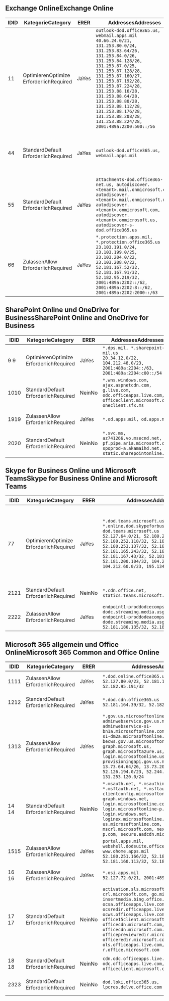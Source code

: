 <!--THIS FILE IS AUTOMATICALLY GENERATED. MANUAL CHANGES WILL BE OVERWRITTEN.-->
<!--Please contact the Office 365 Endpoints team with any questions.-->
<!--USGovDoD endpoints version 2019112700-->
<!--File generated 2019-11-27 11:00:08.0914-->

## <a name="exchange-online"></a><span data-ttu-id="1ecac-101">Exchange Online</span><span class="sxs-lookup"><span data-stu-id="1ecac-101">Exchange Online</span></span>

<span data-ttu-id="1ecac-102">ID</span><span class="sxs-lookup"><span data-stu-id="1ecac-102">ID</span></span> | <span data-ttu-id="1ecac-103">Kategorie</span><span class="sxs-lookup"><span data-stu-id="1ecac-103">Category</span></span> | <span data-ttu-id="1ecac-104">ER</span><span class="sxs-lookup"><span data-stu-id="1ecac-104">ER</span></span> | <span data-ttu-id="1ecac-105">Addresses</span><span class="sxs-lookup"><span data-stu-id="1ecac-105">Addresses</span></span> | <span data-ttu-id="1ecac-106">Ports</span><span class="sxs-lookup"><span data-stu-id="1ecac-106">Ports</span></span>
-- | -------------------- | --- | ---------------------------------------------------------------------------------------------------------------------------------------------------------------------------------------------------------------------------------------------------------------------------------------------------------------------------------------------------------------------------------------------- | -------------------------------
<span data-ttu-id="1ecac-107">1</span><span class="sxs-lookup"><span data-stu-id="1ecac-107">1</span></span> | <span data-ttu-id="1ecac-108">Optimieren</span><span class="sxs-lookup"><span data-stu-id="1ecac-108">Optimize</span></span><BR><span data-ttu-id="1ecac-109">Erforderlich</span><span class="sxs-lookup"><span data-stu-id="1ecac-109">Required</span></span> | <span data-ttu-id="1ecac-110">Ja</span><span class="sxs-lookup"><span data-stu-id="1ecac-110">Yes</span></span> | `outlook-dod.office365.us, webmail.apps.mil`<BR>`40.66.24.0/21, 131.253.80.0/24, 131.253.83.64/26, 131.253.84.0/26, 131.253.84.128/26, 131.253.87.0/25, 131.253.87.128/28, 131.253.87.160/27, 131.253.87.192/28, 131.253.87.224/28, 131.253.88.16/28, 131.253.88.64/28, 131.253.88.80/28, 131.253.88.112/28, 131.253.88.176/28, 131.253.88.208/28, 131.253.88.224/28, 2001:489a:2200:500::/56` | <span data-ttu-id="1ecac-111">**TCP:** 443, 80</span><span class="sxs-lookup"><span data-stu-id="1ecac-111">**TCP:** 443, 80</span></span>
<span data-ttu-id="1ecac-112">4</span><span class="sxs-lookup"><span data-stu-id="1ecac-112">4</span></span> | <span data-ttu-id="1ecac-113">Standard</span><span class="sxs-lookup"><span data-stu-id="1ecac-113">Default</span></span><BR><span data-ttu-id="1ecac-114">Erforderlich</span><span class="sxs-lookup"><span data-stu-id="1ecac-114">Required</span></span> | <span data-ttu-id="1ecac-115">Ja</span><span class="sxs-lookup"><span data-stu-id="1ecac-115">Yes</span></span> | `outlook-dod.office365.us, webmail.apps.mil` | <span data-ttu-id="1ecac-116">**TCP:** 143, 25, 587, 993, 995</span><span class="sxs-lookup"><span data-stu-id="1ecac-116">**TCP:** 143, 25, 587, 993, 995</span></span>
<span data-ttu-id="1ecac-117">5</span><span class="sxs-lookup"><span data-stu-id="1ecac-117">5</span></span> | <span data-ttu-id="1ecac-118">Standard</span><span class="sxs-lookup"><span data-stu-id="1ecac-118">Default</span></span><BR><span data-ttu-id="1ecac-119">Erforderlich</span><span class="sxs-lookup"><span data-stu-id="1ecac-119">Required</span></span> | <span data-ttu-id="1ecac-120">Ja</span><span class="sxs-lookup"><span data-stu-id="1ecac-120">Yes</span></span> | `attachments-dod.office365-net.us, autodiscover.<tenant>.mail.onmicrosoft.com, autodiscover.<tenant>.mail.onmicrosoft.us, autodiscover.<tenant>.onmicrosoft.com, autodiscover.<tenant>.onmicrosoft.us, autodiscover-s-dod.office365.us` | <span data-ttu-id="1ecac-121">**TCP:** 443, 80</span><span class="sxs-lookup"><span data-stu-id="1ecac-121">**TCP:** 443, 80</span></span>
<span data-ttu-id="1ecac-122">6</span><span class="sxs-lookup"><span data-stu-id="1ecac-122">6</span></span> | <span data-ttu-id="1ecac-123">Zulassen</span><span class="sxs-lookup"><span data-stu-id="1ecac-123">Allow</span></span><BR><span data-ttu-id="1ecac-124">Erforderlich</span><span class="sxs-lookup"><span data-stu-id="1ecac-124">Required</span></span> | <span data-ttu-id="1ecac-125">Ja</span><span class="sxs-lookup"><span data-stu-id="1ecac-125">Yes</span></span> | `*.protection.apps.mil, *.protection.office365.us`<BR>`23.103.191.0/24, 23.103.199.0/25, 23.103.204.0/22, 23.103.208.0/22, 52.181.167.52/32, 52.181.167.91/32, 52.182.95.219/32, 2001:489a:2202::/62, 2001:489a:2202:8::/62, 2001:489a:2202:2000::/63` | <span data-ttu-id="1ecac-126">**TCP:** 25, 443</span><span class="sxs-lookup"><span data-stu-id="1ecac-126">**TCP:** 25, 443</span></span>

## <a name="sharepoint-online-and-onedrive-for-business"></a><span data-ttu-id="1ecac-127">SharePoint Online und OneDrive for Business</span><span class="sxs-lookup"><span data-stu-id="1ecac-127">SharePoint Online and OneDrive for Business</span></span>

<span data-ttu-id="1ecac-128">ID</span><span class="sxs-lookup"><span data-stu-id="1ecac-128">ID</span></span> | <span data-ttu-id="1ecac-129">Kategorie</span><span class="sxs-lookup"><span data-stu-id="1ecac-129">Category</span></span> | <span data-ttu-id="1ecac-130">ER</span><span class="sxs-lookup"><span data-stu-id="1ecac-130">ER</span></span> | <span data-ttu-id="1ecac-131">Addresses</span><span class="sxs-lookup"><span data-stu-id="1ecac-131">Addresses</span></span> | <span data-ttu-id="1ecac-132">Ports</span><span class="sxs-lookup"><span data-stu-id="1ecac-132">Ports</span></span>
-- | -------------------- | --- | -------------------------------------------------------------------------------------------------------------------------- | ----------------
<span data-ttu-id="1ecac-133">9 </span><span class="sxs-lookup"><span data-stu-id="1ecac-133">9</span></span> | <span data-ttu-id="1ecac-134">Optimieren</span><span class="sxs-lookup"><span data-stu-id="1ecac-134">Optimize</span></span><BR><span data-ttu-id="1ecac-135">Erforderlich</span><span class="sxs-lookup"><span data-stu-id="1ecac-135">Required</span></span> | <span data-ttu-id="1ecac-136">Ja</span><span class="sxs-lookup"><span data-stu-id="1ecac-136">Yes</span></span> | `*.dps.mil, *.sharepoint-mil.us`<BR>`20.34.12.0/22, 104.212.48.0/23, 2001:489a:2204::/63, 2001:489a:2204:c00::/54` | <span data-ttu-id="1ecac-137">**TCP:** 443, 80</span><span class="sxs-lookup"><span data-stu-id="1ecac-137">**TCP:** 443, 80</span></span>
<span data-ttu-id="1ecac-138">10</span><span class="sxs-lookup"><span data-stu-id="1ecac-138">10</span></span> | <span data-ttu-id="1ecac-139">Standard</span><span class="sxs-lookup"><span data-stu-id="1ecac-139">Default</span></span><BR><span data-ttu-id="1ecac-140">Erforderlich</span><span class="sxs-lookup"><span data-stu-id="1ecac-140">Required</span></span> | <span data-ttu-id="1ecac-141">Nein</span><span class="sxs-lookup"><span data-stu-id="1ecac-141">No</span></span> | `*.wns.windows.com, ajax.aspnetcdn.com, g.live.com, odc.officeapps.live.com, officeclient.microsoft.com, oneclient.sfx.ms` | <span data-ttu-id="1ecac-142">**TCP:** 443, 80</span><span class="sxs-lookup"><span data-stu-id="1ecac-142">**TCP:** 443, 80</span></span>
<span data-ttu-id="1ecac-143">19</span><span class="sxs-lookup"><span data-stu-id="1ecac-143">19</span></span> | <span data-ttu-id="1ecac-144">Zulassen</span><span class="sxs-lookup"><span data-stu-id="1ecac-144">Allow</span></span><BR><span data-ttu-id="1ecac-145">Erforderlich</span><span class="sxs-lookup"><span data-stu-id="1ecac-145">Required</span></span> | <span data-ttu-id="1ecac-146">Ja</span><span class="sxs-lookup"><span data-stu-id="1ecac-146">Yes</span></span> | `*.od.apps.mil, od.apps.mil` | <span data-ttu-id="1ecac-147">**TCP:** 443, 80</span><span class="sxs-lookup"><span data-stu-id="1ecac-147">**TCP:** 443, 80</span></span>
<span data-ttu-id="1ecac-148">20</span><span class="sxs-lookup"><span data-stu-id="1ecac-148">20</span></span> | <span data-ttu-id="1ecac-149">Standard</span><span class="sxs-lookup"><span data-stu-id="1ecac-149">Default</span></span><BR><span data-ttu-id="1ecac-150">Erforderlich</span><span class="sxs-lookup"><span data-stu-id="1ecac-150">Required</span></span> | <span data-ttu-id="1ecac-151">Nein</span><span class="sxs-lookup"><span data-stu-id="1ecac-151">No</span></span> | `*.svc.ms, az741266.vo.msecnd.net, pf.pipe.aria.microsoft.com, spoprod-a.akamaihd.net, static.sharepointonline.com` | <span data-ttu-id="1ecac-152">**TCP:** 443, 80</span><span class="sxs-lookup"><span data-stu-id="1ecac-152">**TCP:** 443, 80</span></span>

## <a name="skype-for-business-online-and-microsoft-teams"></a><span data-ttu-id="1ecac-153">Skype for Business Online und Microsoft Teams</span><span class="sxs-lookup"><span data-stu-id="1ecac-153">Skype for Business Online and Microsoft Teams</span></span>

<span data-ttu-id="1ecac-154">ID</span><span class="sxs-lookup"><span data-stu-id="1ecac-154">ID</span></span> | <span data-ttu-id="1ecac-155">Kategorie</span><span class="sxs-lookup"><span data-stu-id="1ecac-155">Category</span></span> | <span data-ttu-id="1ecac-156">ER</span><span class="sxs-lookup"><span data-stu-id="1ecac-156">ER</span></span> | <span data-ttu-id="1ecac-157">Addresses</span><span class="sxs-lookup"><span data-stu-id="1ecac-157">Addresses</span></span> | <span data-ttu-id="1ecac-158">Ports</span><span class="sxs-lookup"><span data-stu-id="1ecac-158">Ports</span></span>
-- | -------------------- | --- | -------------------------------------------------------------------------------------------------------------------------------------------------------------------------------------------------------------------------------------------------------------------------------------------------------------------------------------------------------- | -----------------------------------------------
<span data-ttu-id="1ecac-159">7</span><span class="sxs-lookup"><span data-stu-id="1ecac-159">7</span></span> | <span data-ttu-id="1ecac-160">Optimieren</span><span class="sxs-lookup"><span data-stu-id="1ecac-160">Optimize</span></span><BR><span data-ttu-id="1ecac-161">Erforderlich</span><span class="sxs-lookup"><span data-stu-id="1ecac-161">Required</span></span> | <span data-ttu-id="1ecac-162">Ja</span><span class="sxs-lookup"><span data-stu-id="1ecac-162">Yes</span></span> | `*.dod.teams.microsoft.us, *.online.dod.skypeforbusiness.us, dod.teams.microsoft.us`<BR>`52.127.64.0/21, 52.180.249.148/32, 52.180.252.118/32, 52.180.252.187/32, 52.180.253.137/32, 52.180.253.154/32, 52.181.165.243/32, 52.181.166.119/32, 52.181.167.43/32, 52.181.167.64/32, 52.181.200.104/32, 104.212.32.0/22, 104.212.60.0/23, 195.134.240.0/22` | <span data-ttu-id="1ecac-163">**TCP:** 443</span><span class="sxs-lookup"><span data-stu-id="1ecac-163">**TCP:** 443</span></span><BR><span data-ttu-id="1ecac-164">**UDP:** 3478, 3479, 3480, 3481</span><span class="sxs-lookup"><span data-stu-id="1ecac-164">**UDP:** 3478, 3479, 3480, 3481</span></span>
<span data-ttu-id="1ecac-165">21</span><span class="sxs-lookup"><span data-stu-id="1ecac-165">21</span></span> | <span data-ttu-id="1ecac-166">Standard</span><span class="sxs-lookup"><span data-stu-id="1ecac-166">Default</span></span><BR><span data-ttu-id="1ecac-167">Erforderlich</span><span class="sxs-lookup"><span data-stu-id="1ecac-167">Required</span></span> | <span data-ttu-id="1ecac-168">Nein</span><span class="sxs-lookup"><span data-stu-id="1ecac-168">No</span></span> | `*.cdn.office.net, statics.teams.microsoft.com` | <span data-ttu-id="1ecac-169">**TCP:** 443</span><span class="sxs-lookup"><span data-stu-id="1ecac-169">**TCP:** 443</span></span>
<span data-ttu-id="1ecac-170">22</span><span class="sxs-lookup"><span data-stu-id="1ecac-170">22</span></span> | <span data-ttu-id="1ecac-171">Zulassen</span><span class="sxs-lookup"><span data-stu-id="1ecac-171">Allow</span></span><BR><span data-ttu-id="1ecac-172">Erforderlich</span><span class="sxs-lookup"><span data-stu-id="1ecac-172">Required</span></span> | <span data-ttu-id="1ecac-173">Ja</span><span class="sxs-lookup"><span data-stu-id="1ecac-173">Yes</span></span> | `endpoint1-proddodcecompsvc-dodc.streaming.media.usgovcloudapi.net, endpoint1-proddodeacompsvc-dode.streaming.media.usgovcloudapi.net`<BR>`52.181.180.135/32, 52.182.53.6/32` | <span data-ttu-id="1ecac-174">**TCP:** 443</span><span class="sxs-lookup"><span data-stu-id="1ecac-174">**TCP:** 443</span></span>

## <a name="microsoft-365-common-and-office-online"></a><span data-ttu-id="1ecac-175">Microsoft 365 allgemein und Office Online</span><span class="sxs-lookup"><span data-stu-id="1ecac-175">Microsoft 365 Common and Office Online</span></span>

<span data-ttu-id="1ecac-176">ID</span><span class="sxs-lookup"><span data-stu-id="1ecac-176">ID</span></span> | <span data-ttu-id="1ecac-177">Kategorie</span><span class="sxs-lookup"><span data-stu-id="1ecac-177">Category</span></span> | <span data-ttu-id="1ecac-178">ER</span><span class="sxs-lookup"><span data-stu-id="1ecac-178">ER</span></span> | <span data-ttu-id="1ecac-179">Addresses</span><span class="sxs-lookup"><span data-stu-id="1ecac-179">Addresses</span></span> | <span data-ttu-id="1ecac-180">Ports</span><span class="sxs-lookup"><span data-stu-id="1ecac-180">Ports</span></span>
-- | ------------------- | --- | ------------------------------------------------------------------------------------------------------------------------------------------------------------------------------------------------------------------------------------------------------------------------------------------------------------------------------------------------------------------------------------------------------------------------- | ----------------
<span data-ttu-id="1ecac-181">11</span><span class="sxs-lookup"><span data-stu-id="1ecac-181">11</span></span> | <span data-ttu-id="1ecac-182">Zulassen</span><span class="sxs-lookup"><span data-stu-id="1ecac-182">Allow</span></span><BR><span data-ttu-id="1ecac-183">Erforderlich</span><span class="sxs-lookup"><span data-stu-id="1ecac-183">Required</span></span> | <span data-ttu-id="1ecac-184">Ja</span><span class="sxs-lookup"><span data-stu-id="1ecac-184">Yes</span></span> | `*.dod.online.office365.us`<BR>`52.127.80.0/23, 52.181.164.39/32, 52.182.95.191/32` | <span data-ttu-id="1ecac-185">**TCP:** 443</span><span class="sxs-lookup"><span data-stu-id="1ecac-185">**TCP:** 443</span></span>
<span data-ttu-id="1ecac-186">12</span><span class="sxs-lookup"><span data-stu-id="1ecac-186">12</span></span> | <span data-ttu-id="1ecac-187">Standard</span><span class="sxs-lookup"><span data-stu-id="1ecac-187">Default</span></span><BR><span data-ttu-id="1ecac-188">Erforderlich</span><span class="sxs-lookup"><span data-stu-id="1ecac-188">Required</span></span> | <span data-ttu-id="1ecac-189">Ja</span><span class="sxs-lookup"><span data-stu-id="1ecac-189">Yes</span></span> | `*.dod.cdn.office365.us`<BR>`52.181.164.39/32, 52.182.95.191/32` | <span data-ttu-id="1ecac-190">**TCP:** 443</span><span class="sxs-lookup"><span data-stu-id="1ecac-190">**TCP:** 443</span></span>
<span data-ttu-id="1ecac-191">13</span><span class="sxs-lookup"><span data-stu-id="1ecac-191">13</span></span> | <span data-ttu-id="1ecac-192">Zulassen</span><span class="sxs-lookup"><span data-stu-id="1ecac-192">Allow</span></span><BR><span data-ttu-id="1ecac-193">Erforderlich</span><span class="sxs-lookup"><span data-stu-id="1ecac-193">Required</span></span> | <span data-ttu-id="1ecac-194">Ja</span><span class="sxs-lookup"><span data-stu-id="1ecac-194">Yes</span></span> | `*.gov.us.microsoftonline.com, adminwebservice.gov.us.microsoftonline.com, adminwebservice-s1-bn1a.microsoftonline.com, adminwebservice-s1-dm2a.microsoftonline.com, becws.gov.us.microsoftonline.com, dod-graph.microsoft.us, graph.microsoftazure.us, login.microsoftonline.us, provisioningapi.gov.us.microsoftonline.com`<BR>`13.73.64.64/26, 13.73.208.128/25, 52.126.194.0/23, 52.244.120.128/25, 131.253.120.0/24` | <span data-ttu-id="1ecac-195">**TCP:** 443</span><span class="sxs-lookup"><span data-stu-id="1ecac-195">**TCP:** 443</span></span>
<span data-ttu-id="1ecac-196">14 </span><span class="sxs-lookup"><span data-stu-id="1ecac-196">14</span></span> | <span data-ttu-id="1ecac-197">Standard</span><span class="sxs-lookup"><span data-stu-id="1ecac-197">Default</span></span><BR><span data-ttu-id="1ecac-198">Erforderlich</span><span class="sxs-lookup"><span data-stu-id="1ecac-198">Required</span></span> | <span data-ttu-id="1ecac-199">Nein</span><span class="sxs-lookup"><span data-stu-id="1ecac-199">No</span></span> | `*.msauth.net, *.msauthimages.us, *.msftauth.net, *.msftauthimages.us, clientconfig.microsoftonline-p.net, graph.windows.net, login.microsoftonline.com, login.microsoftonline-p.com, login.windows.net, loginex.microsoftonline.com, login-us.microsoftonline.com, mscrl.microsoft.com, nexus.microsoftonline-p.com, secure.aadcdn.microsoftonline-p.com` | <span data-ttu-id="1ecac-200">**TCP:** 443</span><span class="sxs-lookup"><span data-stu-id="1ecac-200">**TCP:** 443</span></span>
<span data-ttu-id="1ecac-201">15</span><span class="sxs-lookup"><span data-stu-id="1ecac-201">15</span></span> | <span data-ttu-id="1ecac-202">Zulassen</span><span class="sxs-lookup"><span data-stu-id="1ecac-202">Allow</span></span><BR><span data-ttu-id="1ecac-203">Erforderlich</span><span class="sxs-lookup"><span data-stu-id="1ecac-203">Required</span></span> | <span data-ttu-id="1ecac-204">Ja</span><span class="sxs-lookup"><span data-stu-id="1ecac-204">Yes</span></span> | `portal.apps.mil, webshell.dodsuite.office365.us, www.ohome.apps.mil`<BR>`52.180.251.166/32, 52.181.160.19/32, 52.181.160.113/32, 52.182.92.132/32` | <span data-ttu-id="1ecac-205">**TCP:** 443</span><span class="sxs-lookup"><span data-stu-id="1ecac-205">**TCP:** 443</span></span>
<span data-ttu-id="1ecac-206">16 </span><span class="sxs-lookup"><span data-stu-id="1ecac-206">16</span></span> | <span data-ttu-id="1ecac-207">Zulassen</span><span class="sxs-lookup"><span data-stu-id="1ecac-207">Allow</span></span><BR><span data-ttu-id="1ecac-208">Erforderlich</span><span class="sxs-lookup"><span data-stu-id="1ecac-208">Required</span></span> | <span data-ttu-id="1ecac-209">Ja</span><span class="sxs-lookup"><span data-stu-id="1ecac-209">Yes</span></span> | `*.osi.apps.mil`<BR>`52.127.72.0/21, 2001:489a:2206::/48` | <span data-ttu-id="1ecac-210">**TCP:** 443</span><span class="sxs-lookup"><span data-stu-id="1ecac-210">**TCP:** 443</span></span>
<span data-ttu-id="1ecac-211">17 </span><span class="sxs-lookup"><span data-stu-id="1ecac-211">17</span></span> | <span data-ttu-id="1ecac-212">Standard</span><span class="sxs-lookup"><span data-stu-id="1ecac-212">Default</span></span><BR><span data-ttu-id="1ecac-213">Erforderlich</span><span class="sxs-lookup"><span data-stu-id="1ecac-213">Required</span></span> | <span data-ttu-id="1ecac-214">Nein</span><span class="sxs-lookup"><span data-stu-id="1ecac-214">No</span></span> | `activation.sls.microsoft.com, crl.microsoft.com, go.microsoft.com, insertmedia.bing.office.net, ocsa.officeapps.live.com, ocsredir.officeapps.live.com, ocws.officeapps.live.com, office15client.microsoft.com, officecdn.microsoft.com, officecdn.microsoft.com.edgesuite.net, officepreviewredir.microsoft.com, officeredir.microsoft.com, ols.officeapps.live.com, r.office.microsoft.com` | <span data-ttu-id="1ecac-215">**TCP:** 443, 80</span><span class="sxs-lookup"><span data-stu-id="1ecac-215">**TCP:** 443, 80</span></span>
<span data-ttu-id="1ecac-216">18 </span><span class="sxs-lookup"><span data-stu-id="1ecac-216">18</span></span> | <span data-ttu-id="1ecac-217">Standard</span><span class="sxs-lookup"><span data-stu-id="1ecac-217">Default</span></span><BR><span data-ttu-id="1ecac-218">Erforderlich</span><span class="sxs-lookup"><span data-stu-id="1ecac-218">Required</span></span> | <span data-ttu-id="1ecac-219">Nein</span><span class="sxs-lookup"><span data-stu-id="1ecac-219">No</span></span> | `cdn.odc.officeapps.live.com, odc.officeapps.live.com, officeclient.microsoft.com` | <span data-ttu-id="1ecac-220">**TCP:** 443, 80</span><span class="sxs-lookup"><span data-stu-id="1ecac-220">**TCP:** 443, 80</span></span>
<span data-ttu-id="1ecac-221">23</span><span class="sxs-lookup"><span data-stu-id="1ecac-221">23</span></span> | <span data-ttu-id="1ecac-222">Standard</span><span class="sxs-lookup"><span data-stu-id="1ecac-222">Default</span></span><BR><span data-ttu-id="1ecac-223">Erforderlich</span><span class="sxs-lookup"><span data-stu-id="1ecac-223">Required</span></span> | <span data-ttu-id="1ecac-224">Nein</span><span class="sxs-lookup"><span data-stu-id="1ecac-224">No</span></span> | `dod.loki.office365.us, lpcres.delve.office.com` | <span data-ttu-id="1ecac-225">**TCP:** 443</span><span class="sxs-lookup"><span data-stu-id="1ecac-225">**TCP:** 443</span></span>
